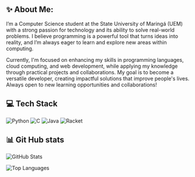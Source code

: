 ## ✨ About Me:

I’m a Computer Science student at the State University of Maringá (UEM) with a strong passion for technology and its ability to solve real-world problems. I believe programming is a powerful tool that turns ideas into reality, and I’m always eager to learn and explore new areas within computing.

Currently, I'm focused on enhancing my skills in programming languages, cloud computing, and web development, while applying my knowledge through practical projects and collaborations. My goal is to become a versatile developer, creating impactful solutions that improve people's lives. Always open to new learning opportunities and collaborations!

## 💻 Tech Stack

![Python](https://img.shields.io/badge/-Python-3776AB?style=for-the-badge&logo=python&logoColor=white)
![C](https://img.shields.io/badge/-C-A8B9CC?style=for-the-badge&logo=c&logoColor=white)
![Java](https://img.shields.io/badge/-Java-007396?style=for-the-badge&logo=java&logoColor=white)
![Racket](https://img.shields.io/badge/-Racket-9F1D20?style=for-the-badge&logo=racket&logoColor=white)

## 📊 Git Hub stats

![GitHub Stats](https://github-readme-stats.vercel.app/api?username=MatheusFoltran&show_icons=true&theme=radical)

![Top Languages](https://github-readme-stats.vercel.app/api/top-langs/?username=MatheusFoltran&layout=compact&theme=radical)

<!--
**MatheusFoltran/MatheusFoltran** is a ✨ _special_ ✨ repository because its `README.md` (this file) appears on your GitHub profile.

Here are some ideas to get you started:

- 🔭 I’m currently working on ...
- 🌱 I’m currently learning ...
- 👯 I’m looking to collaborate on ...
- 🤔 I’m looking for help with ...
- 💬 Ask me about ...
- 📫 How to reach me: ...
- 😄 Pronouns: ...
- ⚡ Fun fact: ...
-->
